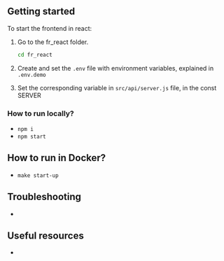 <a name="readme-top"></a>

## Getting started

To start the frontend in react:

1. Go to the fr_react folder.
   ```sh
   cd fr_react
   ```
2. Create and set the `.env` file with environment variables, explained in `.env.demo`

3. Set the corresponding variable in `src/api/server.js` file, in the const SERVER

### How to run locally?

- `npm i`
- `npm start`

## How to run in Docker?

- `make start-up`

## Troubleshooting

-

## Useful resources

-
